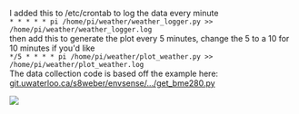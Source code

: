 I added this to /etc/crontab to log the data every minute  
`* * * * * pi /home/pi/weather/weather_logger.py >> /home/pi/weather/weather_logger.log`  
then add this to generate the plot every 5 minutes, change the 5 to a 10 for 10 minutes if you'd like  
`*/5 * * * * pi /home/pi/weather/plot_weather.py >> /home/pi/weather/plot_weather.log`  
The data collection code is based off the example here:  
[git.uwaterloo.ca/s8weber/envsense/.../get_bme280.py](https://git.uwaterloo.ca/s8weber/envsense/-/blob/0f5fbc485d479482897d6cac5f147a8203cd214a/get_bme280.py)  

![](https://imgur.com/a/gtaP7zo)

